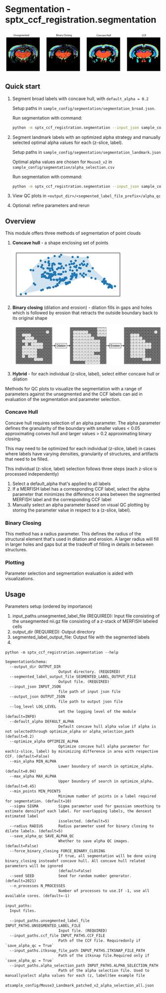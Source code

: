 # Segmentation - sptx_ccf_registration.segmentation

![segmentation overview](doc_assets/segmentation.png)

## Quick start

1. Segment broad labels with concave hull, with `default_alpha = 0.2`

   Setup paths in `sample_config/segmentation/segmentation_broad.json`.
  
   Run segmentation with command:

   ```bash
   python -m sptx_ccf_registration.segmentation --input_json sample_config/segmentation/segmentation_broad.json
   ```

2. Segment landmark labels with an optimized alpha strategy and manually selected optimal alpha values for each (z-slice, label).  
   
   Setup paths in `sample_config/segmentation/segmentation_landmark.json`
   
   Optimal alpha values are chosen for `Mouse3_v2` in `sample_config/segmentation/alpha_selection.csv`
   
   Run segmentation with command:

   ```bash
   python -m sptx_ccf_registration.segmentation --input_json sample_config/segmentation/segmentation_landmark.json
   ```

3. View QC plots in `<output_dir>/<segmented_label_file_prefix>/alpha_qc`

4. Optional: refine parameters and rerun

## Overview

This module offers three methods of segmentation of point clouds

1. **Concave hull** - a shape enclosing set of points

   ![concave hull](doc_assets/concavehull.png)

2. **Binary closing** (dilation and erosion) - dilation fills in gaps and holes which is followed by erosion that retracts the outside boundary back to its original shape

   ![binary closing](doc_assets/binary_closing.png)

3. **Hybrid** - for each individual (z-slice, label), select either concave hull or dilation

Methods for QC plots to visualize the segmentation with a range of parameters against the unsegmented and the CCF labels can aid in evaluation of the segmentation and parameter selection.

### Concave Hull

Concave hull requires selection of an alpha parameter. The alpha parameter defines the granularity of the boundary with smaller values < 0.05 approximating convex hull and larger values > 0.2 approximating binary closing.

This may need to be optimized for each individual (z-slice, label) in cases where labels have varying densities, granularity of structures, and artifacts that need to be filled.  

This individual (z-slice, label) selection follows three steps (each z-slice is processed independently)

1. Select a default_alpha that's applied to all labels
2. If a MERFISH label has a corresponding CCF label, select the alpha parameter that minimizes the difference in area between the segmented MERFISH label and the corresponding CCF label
3. Manually select an alpha parameter based on visual QC plotting by storing the parameter value in respect to a (z-slice, label).

### Binary Closing

This method has a radius parameter. This defines the radius of the structural element that's used in dilation and erosion. A larger radius will fill in larger holes and gaps but at the tradeoff of filling in details in between structures. 

### Plotting

Parameter selection and segmentation evaluation is aided with visualizations.

## Usage

Parameters setup (ordered by importance)

1. input_paths.unsegmented_label_file (REQUIRED): Input file consisting of the unsegmented nii.gz file consisting of a z-stack of MERFISH labeled cells
2. output_dir (REQUIRED): Output directory
3. segmented_label_output_file: Output file with the segmented labels
4. 

`python -m sptx_ccf_registration.segmentation --help`

```
SegmentationSchema:
  --output_dir OUTPUT_DIR
                        Output directory. (REQUIRED)
  --segmented_label_output_file SEGMENTED_LABEL_OUTPUT_FILE
                        Output file. (REQUIRED)
  --input_json INPUT_JSON
                        file path of input json file
  --output_json OUTPUT_JSON
                        file path to output json file
  --log_level LOG_LEVEL
                        set the logging level of the module (default=INFO)
  --default_alpha DEFAULT_ALPHA
                        Default concave hull alpha value if alpha is not selectedthrough optimize_alpha or alpha_selection_path (default=0.2)
  --optimize_alpha OPTIMIZE_ALPHA
                        Optimize concave hull alpha parameter for each(z-slice, label) by minimizing difference in area with respective CCF. (default=False)
  --min_alpha MIN_ALPHA
                        Lower boundary of search in optimize_alpha. (default=0.04)
  --max_alpha MAX_ALPHA
                        Upper boundary of search in optimize_alpha. (default=0.45)
  --min_points MIN_POINTS
                        Minimum number of points in a label required for segmentation. (default=10)
  --sigma SIGMA         Sigma parameter used for gaussian smoothing to estimate densityof each label. For overlapping labels, the densest estimated label
                        isselected. (default=5)
  --radius RADIUS       Radius parameter used for binary closing to dilate labels. (default=5)
  --save_alpha_qc SAVE_ALPHA_QC
                        Whether to save alpha QC images. (default=False)
  --force_binary_closing FORCE_BINARY_CLOSING
                        If true, all segmentation will be done using binary_closing insteadof concave hull. All concave hull related parameters will be ignored
                        (default=False)
  --seed SEED           Seed for random number generator. (default=2021)
  --n_processes N_PROCESSES
                        Number of processes to use.If -1, use all available cores. (default=-1)

input_paths:
  Input files.

  --input_paths.unsegmented_label_file INPUT_PATHS.UNSEGMENTED_LABEL_FILE
                        Input file. (REQUIRED)
  --input_paths.ccf_file INPUT_PATHS.CCF_FILE
                        Path of the CCF file. Requiredonly if `save_alpha_qc = True`
  --input_paths.itksnap_file_path INPUT_PATHS.ITKSNAP_FILE_PATH
                        Path of the itksnap file.Required only if `save_alpha_qc = True`
  --input_paths.alpha_selection_path INPUT_PATHS.ALPHA_SELECTION_PATH
                        Path of the alpha selection file. Used to manuallyselect alpha values for each (z, label)See example file
                        atsample_config/Mouse3_Landmark_patched_v2_alpha_selection_all.json
```
